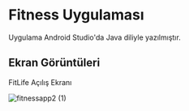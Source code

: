 # Fitness Uygulaması 

Uygulama Android Studio'da Java diliyle yazılmıştır.

## Ekran Görüntüleri


FitLife Açılış Ekranı




![fitnessapp2 (1)](https://github.com/zaylmzdr/FitnessApp/assets/117684749/e8d85ada-a259-405b-a0bd-94a96503f5e9)



